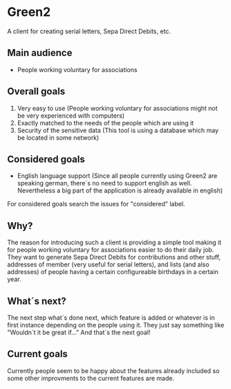 # Green2
A client for creating serial letters, Sepa Direct Debits, etc.

## Main audience
* People working voluntary for associations

## Overall goals
1. Very easy to use (People working voluntary for associations might not be very experienced with computers)
2. Exactly matched to the needs of the people which are using it
3. Security of the sensitive data (This tool is using a database which may be located in some network)

## Considered goals
* English language support (Since all people currently using Green2 are speaking german, there´s no need to support english as well. Nevertheless a big part of the application is already available in english)

For considered goals search the issues for "considered" label.

## Why?
The reason for introducing such a client is providing a simple tool making it for people working voluntary for associations easier to do their daily job. They want to generate Sepa Direct Debits for contributions and other stuff, addresses of member (very useful for serial letters), and lists (and also addresses) of people having a certain configureable birthdays in a certain year.

## What´s next?
The next step what´s done next, which feature is added or whatever is in first instance depending on the people using it. They just say something like "Wouldn´t it be great if..." And that´s the next goal!

## Current goals
Currently people seem to be happy about the features already included so some other improvments to the current features are made.
